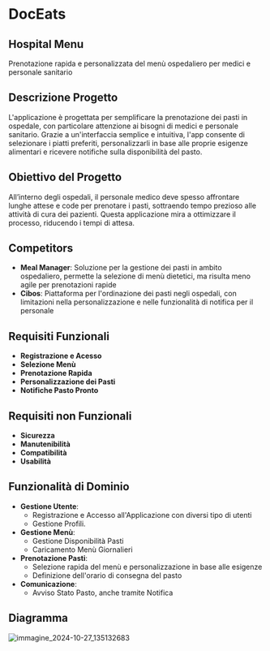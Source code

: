 # DocEats

## Hospital Menu

Prenotazione rapida e personalizzata del menù ospedaliero per medici e personale sanitario

## Descrizione Progetto

L'applicazione è progettata per semplificare la prenotazione dei pasti in ospedale, con particolare attenzione ai bisogni di medici e personale sanitario. Grazie a un'interfaccia semplice e intuitiva, l'app consente di selezionare i piatti preferiti, personalizzarli in base alle proprie esigenze alimentari e ricevere notifiche sulla disponibilità del pasto.

## Obiettivo del Progetto

All’interno degli ospedali, il personale medico deve spesso affrontare lunghe attese e code per prenotare i pasti, sottraendo tempo prezioso alle attività di cura dei pazienti. Questa applicazione mira a ottimizzare il processo, riducendo i tempi di attesa.

## Competitors
- **Meal Manager**: Soluzione per la gestione dei pasti in ambito ospedaliero, permette la selezione di menù dietetici, ma risulta meno agile per prenotazioni rapide
- **Cibos**: Piattaforma per l'ordinazione dei pasti negli ospedali, con limitazioni nella personalizzazione e nelle funzionalità di notifica per il personale

## Requisiti Funzionali

- **Registrazione e Acesso**
- **Selezione Menù**
- **Prenotazione Rapida**
- **Personalizzazione dei Pasti**
- **Notifiche Pasto Pronto**
  
## Requisiti non Funzionali

- **Sicurezza**
- **Manutenibilità**
- **Compatibilità**
- **Usabilità**

## Funzionalità di Dominio 

- **Gestione Utente**: 
  - Registrazione e Accesso all'Applicazione con diversi tipo di utenti
  - Gestione Profili.
- **Gestione Menù**:
  - Gestione Disponibilità Pasti
  - Caricamento Menù Giornalieri
- **Prenotazione Pasti**:
  - Selezione rapida del menù e personalizzazione in base alle esigenze
  - Definizione dell'orario di consegna del pasto
- **Comunicazione**:
  - Avviso Stato Pasto, anche tramite Notifica

## Diagramma

![immagine_2024-10-27_135132683](https://github.com/user-attachments/assets/a44d6c31-97cf-425d-a07b-a3af3664fb58)

